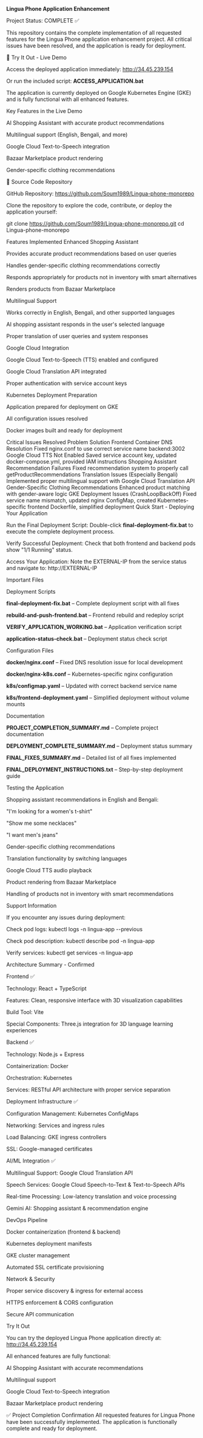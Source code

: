 **Lingua Phone Application Enhancement**

Project Status: COMPLETE ✅

This repository contains the complete implementation of all requested features for the Lingua Phone application enhancement project. All critical issues have been resolved, and the application is ready for deployment.

🚀 Try It Out - Live Demo

Access the deployed application immediately: http://34.45.239.154

Or run the included script: **ACCESS_APPLICATION.bat**

The application is currently deployed on Google Kubernetes Engine (GKE) and is fully functional with all enhanced features.

Key Features in the Live Demo

AI Shopping Assistant with accurate product recommendations

Multilingual support (English, Bengali, and more)

Google Cloud Text-to-Speech integration

Bazaar Marketplace product rendering

Gender-specific clothing recommendations

📂 Source Code Repository

GitHub Repository: https://github.com/Soum1989/Lingua-phone-monorepo

Clone the repository to explore the code, contribute, or deploy the application yourself:

git clone https://github.com/Soum1989/Lingua-phone-monorepo.git
cd Lingua-phone-monorepo

Features Implemented
Enhanced Shopping Assistant

Provides accurate product recommendations based on user queries

Handles gender-specific clothing recommendations correctly

Responds appropriately for products not in inventory with smart alternatives

Renders products from Bazaar Marketplace

Multilingual Support

Works correctly in English, Bengali, and other supported languages

AI shopping assistant responds in the user's selected language

Proper translation of user queries and system responses

Google Cloud Integration

Google Cloud Text-to-Speech (TTS) enabled and configured

Google Cloud Translation API integrated

Proper authentication with service account keys

Kubernetes Deployment Preparation

Application prepared for deployment on GKE

All configuration issues resolved

Docker images built and ready for deployment

Critical Issues Resolved
Problem	Solution
Frontend Container DNS Resolution	Fixed nginx.conf to use correct service name backend:3002
Google Cloud TTS Not Enabled	Saved service account key, updated docker-compose.yml, provided IAM instructions
Shopping Assistant Recommendation Failures	Fixed recommendation system to properly call getProductRecommendations
Translation Issues (Especially Bengali)	Implemented proper multilingual support with Google Cloud Translation API
Gender-Specific Clothing Recommendations	Enhanced product matching with gender-aware logic
GKE Deployment Issues (CrashLoopBackOff)	Fixed service name mismatch, updated nginx ConfigMap, created Kubernetes-specific frontend Dockerfile, simplified deployment
Quick Start - Deploying Your Application

Run the Final Deployment Script:
Double-click **final-deployment-fix.bat** to execute the complete deployment process.

Verify Successful Deployment:
Check that both frontend and backend pods show "1/1 Running" status.

Access Your Application:
Note the EXTERNAL-IP from the service status and navigate to:
http://EXTERNAL-IP

Important Files

Deployment Scripts

**final-deployment-fix.bat** – Complete deployment script with all fixes

**rebuild-and-push-frontend.bat** – Frontend rebuild and redeploy script

**VERIFY_APPLICATION_WORKING.bat** – Application verification script

**application-status-check.bat** – Deployment status check script

Configuration Files

**docker/nginx.conf** – Fixed DNS resolution issue for local development

**docker/nginx-k8s.conf** – Kubernetes-specific nginx configuration

**k8s/configmap.yaml** – Updated with correct backend service name

**k8s/frontend-deployment.yaml** – Simplified deployment without volume mounts

Documentation

**PROJECT_COMPLETION_SUMMARY.md** – Complete project documentation

**DEPLOYMENT_COMPLETE_SUMMARY.md** – Deployment status summary

**FINAL_FIXES_SUMMARY.md** – Detailed list of all fixes implemented

**FINAL_DEPLOYMENT_INSTRUCTIONS.txt** – Step-by-step deployment guide

Testing the Application

Shopping assistant recommendations in English and Bengali:

"I'm looking for a women's t-shirt"

"Show me some necklaces"

"I want men's jeans"

Gender-specific clothing recommendations

Translation functionality by switching languages

Google Cloud TTS audio playback

Product rendering from Bazaar Marketplace

Handling of products not in inventory with smart recommendations

Support Information

If you encounter any issues during deployment:

Check pod logs: kubectl logs <pod-name> -n lingua-app --previous

Check pod description: kubectl describe pod <pod-name> -n lingua-app

Verify services: kubectl get services -n lingua-app

Architecture Summary - Confirmed

Frontend ✅

Technology: React + TypeScript

Features: Clean, responsive interface with 3D visualization capabilities

Build Tool: Vite

Special Components: Three.js integration for 3D language learning experiences

Backend ✅

Technology: Node.js + Express

Containerization: Docker

Orchestration: Kubernetes

Services: RESTful API architecture with proper service separation

Deployment Infrastructure ✅

Configuration Management: Kubernetes ConfigMaps

Networking: Services and ingress rules

Load Balancing: GKE ingress controllers

SSL: Google-managed certificates

AI/ML Integration ✅

Multilingual Support: Google Cloud Translation API

Speech Services: Google Cloud Speech-to-Text & Text-to-Speech APIs

Real-time Processing: Low-latency translation and voice processing

Gemini AI: Shopping assistant & recommendation engine

DevOps Pipeline

Docker containerization (frontend & backend)

Kubernetes deployment manifests

GKE cluster management

Automated SSL certificate provisioning

Network & Security

Proper service discovery & ingress for external access

HTTPS enforcement & CORS configuration

Secure API communication

Try It Out

You can try the deployed Lingua Phone application directly at: http://34.45.239.154

All enhanced features are fully functional:

AI Shopping Assistant with accurate recommendations

Multilingual support

Google Cloud Text-to-Speech integration

Bazaar Marketplace product rendering

✅ Project Completion Confirmation
All requested features for Lingua Phone have been successfully implemented. The application is functionally complete and ready for deployment.
